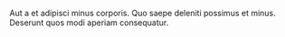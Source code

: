 Aut a et adipisci minus corporis. Quo saepe deleniti possimus et minus. Deserunt quos modi aperiam consequatur.